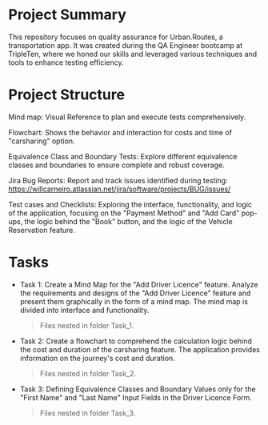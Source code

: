 # Project Summary

This repository focuses on quality assurance for Urban.Routes, a transportation app. It was created during the QA Engineer bootcamp at
TripleTen, where we honed our skills and leveraged various techniques and tools to enhance testing efficiency.

# Project Structure

Mind map: Visual Reference to plan and execute tests comprehensively.

Flowchart: Shows the behavior and interaction for costs and time of "carsharing" option.

Equivalence Class and Boundary Tests: Explore different equivalence classes and boundaries to ensure complete and robust coverage.

Jira Bug Reports: Report and track issues identified during testing: https://willcarneiro.atlassian.net/jira/software/projects/BUG/issues/

Test cases and Checklists: Exploring the interface, functionality, and logic of the application, focusing on the "Payment Method" and "Add Card" pop-ups, the logic behind the "Book" button, and the logic of the Vehicle Reservation feature.

# Tasks

* Task 1: Create a Mind Map for the "Add Driver Licence" feature. Analyze the requirements and designs of the "Add Driver Licence"
  feature and present them graphically in the form of a mind map. The mind map is divided into interface and functionality.
  > Files nested in folder Task_1.


* Task 2: Create a flowchart to comprehend the calculation logic behind the cost and duration of the carsharing feature. The application provides information on the journey's cost and duration.
  > Files nested in folder Task_2.

* Task 3: Defining Equivalence Classes and Boundary Values only for the "First Name" and "Last Name" Input Fields in the Driver Licence Form.
  > Files nested in folder Task_3.

 

